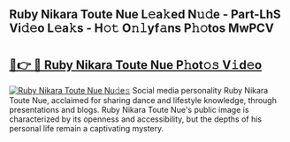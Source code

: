 ## Ruby Nikara Toute Nue L𝚎a𝚔ed N𝚞𝚍e - Part-LhS Vi𝚍𝚎o L𝚎a𝚔s - H𝚘𝚝 O𝚗𝚕yf𝚊ns P𝚑𝚘tos MwPCV

# <h2><a href="http://kf8yjz.oniu.top/?m=Ruby+Nikara+Toute+Nue">🔗👉 🔴 Ruby Nikara Toute Nue P𝚑ot𝚘𝚜 V𝚒d𝚎o</a></h2>

[![Ruby Nikara Toute Nue Nu𝚍e𝚜](https://i.imgur.com/0qMVB7G.gif)](http://kf8yjz.oniu.top/?m=Ruby+Nikara+Toute+Nue)
Social media personality Ruby Nikara Toute Nue, acclaimed for sharing dance and lifestyle knowledge, through presentations and blogs. Ruby Nikara Toute Nue's public image is characterized by its openness and accessibility, but the depths of his personal life remain a captivating mystery.  

